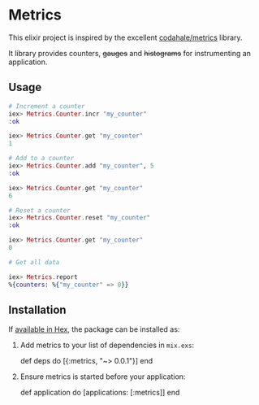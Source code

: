 # Metrics

This elixir project is inspired by the excellent [codahale/metrics](https://github.com/codahale/metrics) library.

It library provides counters, ~~gauges~~ and ~~histograms~~ for instrumenting an application.


## Usage

```elixir
# Increment a counter
iex> Metrics.Counter.incr "my_counter"
:ok

iex> Metrics.Counter.get "my_counter"
1

# Add to a counter
iex> Metrics.Counter.add "my_counter", 5
:ok

iex> Metrics.Counter.get "my_counter"
6

# Reset a counter
iex> Metrics.Counter.reset "my_counter"
:ok

iex> Metrics.Counter.get "my_counter"
0

# Get all data

iex> Metrics.report
%{counters: %{"my_counter" => 0}}
```

## Installation

If [available in Hex](https://hex.pm/docs/publish), the package can be installed as:

  1. Add metrics to your list of dependencies in `mix.exs`:

        def deps do
          [{:metrics, "~> 0.0.1"}]
        end

  2. Ensure metrics is started before your application:

        def application do
          [applications: [:metrics]]
        end
